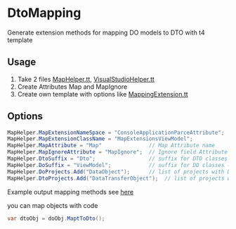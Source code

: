 # DtoMapping
Generate extension methods for mapping DO models to DTO with t4 template
## Usage
1. Take 2 files [MapHelper.tt](https://github.com/dj-raphael/DtoMapping/blob/master/ConsoleApplicationParceAttribute/T4%20Folder/MapHelper.tt), [VisualStudioHelper.tt](https://github.com/dj-raphael/DtoMapping/blob/master/ConsoleApplicationParceAttribute/T4%20Folder/VisualStudioHelper.tt)
2. Create Attributes Map and MapIgnore
3. Create own template with options like [MappingExtension.tt](https://github.com/dj-raphael/DtoMapping/blob/master/ConsoleApplicationParceAttribute/T4%20Folder/MappingExtension.tt)

## Options
``` c#
MapHelper.MapExtensionNameSpace = "ConsoleApplicationParceAttribute";
MapHelper.MapExtensionClassName = "MapExtensionsViewModel"; 
MapHelper.MapAttribute = "Map"               // Map Attribute name
MapHelper.MapIgnoreAttribute = "MapIgnore";  // Ignore field Attribute name
MapHelper.DtoSuffix = "Dto";                 // suffix for DTO classes - ignored when compare
MapHelper.DoSuffix = "ViewModel";            // suffix for DO classes - ignored when compare
MapHelper.DoProjects.Add("DataObject");      // list of projects with DO classes
MapHelper.DtoProjects.Add("DataTransferObject");  // list of projects with DTO classes
```
Example output mapping methods see [here](https://github.com/dj-raphael/DtoMapping/blob/master/ConsoleApplicationParceAttribute/T4%20Folder/MappingExtension.g.cs)

you can map objects with code
``` c#
var dtoObj = doObj.MaptToDto();
```
